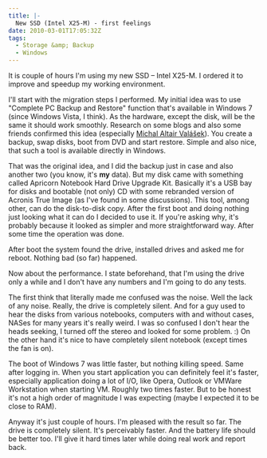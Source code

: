 ```yaml
---
title: |-
  New SSD (Intel X25-M) - first feelings
date: 2010-03-01T17:05:32Z
tags:
  - Storage &amp; Backup
  - Windows
---
```

It is couple of hours I'm using my new SSD – Intel X25-M. I ordered it to improve and speedup my working environment.

I'll start with the migration steps I performed. My initial idea was to use "Complete PC Backup and Restore" function that's available in Windows 7 (since Windows Vista, I think). As the hardware, except the disk, will be the same it should work smoothly. Research on some blogs and also some friends confirmed this idea (especially  [Michal Altair Valášek][1]). You create a backup, swap disks, boot from DVD and start restore. Simple and also nice, that such a tool is available directly in Windows.

That was the original idea, and I did the backup just in case and also another two (you know, it's **my** data). But my disk came with something called Apricorn Notebook Hard Drive Upgrade Kit. Basically it's a USB bay for disks and bootable (not only) CD with some rebranded version of Acronis True Image (as I've found in some discussions). This tool, among other, can do the disk-to-disk copy.  After the first boot and doing nothing just looking what it can do I decided to use it. If you're asking why, it's probably because it looked as simpler and more straightforward way. After some time the operation was done.

After boot the system found the drive, installed drives and asked me for reboot. Nothing bad (so far) happened.

Now about the performance. I state beforehand, that I'm using the drive only a while and I don't have any numbers and I'm going to do any tests.

The first think that literally made me confused was the noise. Well the lack of any noise. Really, the drive is completely silent. And for a guy used to hear the disks from various notebooks, computers with and without cases, NASes for many years it's really weird. I was so confused I don't hear the heads seeking, I turned off the stereo and looked for some problem. :) On the other hand it's nice to have completely silent notebook (except times the fan is on).

The boot of Windows 7 was little faster, but nothing killing speed. Same after logging in. When you start application you can definitely feel it's faster, especially application doing a lot of I/O, like Opera, Outlook or VMWare Workstation when starting VM. Roughly two times faster. But to be honest it's not a high order of magnitude I was expecting (maybe I expected it to be close to RAM).

Anyway it's just couple of hours. I'm pleased with the result so far. The drive is completely silent. It's perceivably faster. And the battery life should be better too. I'll give it hard times later while doing real work and report back.

[1]:  http://www.aspnet.cz/Authors/1-michal-altair-valasek.aspx